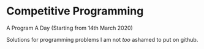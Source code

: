 # Competitive Programming
A Program A Day (Starting from 14th March 2020) 

Solutions for programming problems I am not <i>too</i> ashamed to put on github.
